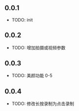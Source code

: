 ## 0.0.1

* TODO: init
    
## 0.0.2

* TODO: 增加拍摄或视频参数
    
## 0.0.3

* TODO: 美颜功能 0-5
    
## 0.0.4

* TODO: 修改长按录制为点击录制

    
    

